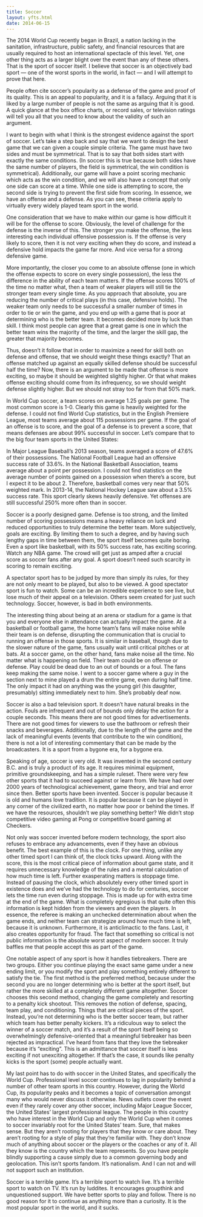```yaml
---
title: Soccer
layout: yfts.html
date: 2014-06-15
---
```


The 2014 World Cup recently began in Brazil, a nation lacking in the sanitation, infrastructure, public safety, and financial resources that are usually required to host an international spectacle of this level. Yet, one other thing acts as a larger blight over the event than any of these others. That is the sport of soccer itself. I believe that soccer is an objectively bad sport — one of the worst sports in the world, in fact — and I will attempt to prove that here.

People often cite soccer’s popularity as a defense of the game and proof of its quality. This is an appeal to popularity, and it is a fallacy. Arguing that it is liked by a large number of people is not the same as arguing that it is good. A quick glance at the box office charts, or record sales, or television ratings will tell you all that you need to know about the validity of such an argument.

I want to begin with what I think is the strongest evidence against the sport of soccer. Let’s take a step back and say that we want to design the best game that we can given a couple simple criteria. The game must have two sides and must be symmetrical. That is to say that both sides start with exactly the same conditions. (In soccer this is true because both sides have the same number of players, the field is symmetrical, the win condition is symmetrical). Additionally, our game will have a point scoring mechanic which acts as the win condition, and we will also have a concept that only one side can score at a time. While one side is attempting to score, the second side is trying to prevent the first side from scoring. In essence, we have an offense and a defense. As you can see, these criteria apply to virtually every widely played team sport in the world.

One consideration that we have to make within our game is how difficult it will be for the offense to score. Obviously, the level of challenge for the defense is the inverse of this. The stronger you make the offense, the less interesting each individual offensive possession is. If the offense is very likely to score, then it is not very exciting when they do score, and instead a defensive hold impacts the game far more. And vice versa for a strong defensive game.

More importantly, the closer you come to an absolute offense (one in which the offense expects to score on every single possession), the less the difference in the ability of each team matters. If the offense scores 100% of the time no matter what, then a team of weaker players will still tie the stronger team every single time. As you approach that absolute, you are reducing the number of critical plays (in this case, defensive holds). The weaker team only needs to be successful a smaller number of times in order to tie or win the game, and you end up with a game that is poor at determining who is the better team. It becomes decided more by luck than skill. I think most people can agree that a great game is one in which the better team wins the majority of the time, and the larger the skill gap, the greater that majority becomes.

Thus, doesn’t it follow that in order to maximize a need for skill both on defense and offense, that we should weight these things exactly? That an offense matched up against an equally skilled defense should be successful half the time? Now, there is an argument to be made that offense is more exciting, so maybe it should be weighted slightly higher. Or that what makes offense exciting should come from its infrequency, so we should weight defense slightly higher. But we should not stray too far from that 50% mark.

In World Cup soccer, a team scores on average 1.25 goals per game. The most common score is 1-0. Clearly this game is heavily weighted for the defense. I could not find World Cup statistics, but in the English Premiere League, most teams average about 115 possessions per game. If the goal of an offense is to score, and the goal of a defense is to prevent a score, that means defenses are about 99% successful in soccer. Let’s compare that to the big four team sports in the United States:

In Major League Baseball’s 2013 season, teams averaged a score of 47.6% of their possessions. The National Football League had an offensive success rate of 33.6%. In the National Basketball Association, teams average about a point per possession. I could not find statistics on the average number of points gained on a possession when there’s a score, but I expect it to be about 2. Therefore, basketball comes very near that 50% weighted mark. In 2013-14, the National Hockey League saw about a 3.5% success rate. This sport clearly skews heavily defensive. Yet offenses are still successful 250% more often than in soccer.

Soccer is a poorly designed game. Defense is too strong, and the limited number of scoring possessions means a heavy reliance on luck and reduced opportunities to truly determine the better team. More subjectively, goals are exciting. By limiting them to such a degree, and by having such lengthy gaps in time between them, the sport itself becomes quite boring. Even a sport like basketball, with its 50% success rate, has exciting scoring. Watch any NBA game. The crowd will get just as amped after a crucial score as soccer fans after any goal. A sport doesn’t need such scarcity in scoring to remain exciting.

A spectator sport has to be judged by more than simply its rules, for they are not only meant to be played, but also to be viewed. A good spectator sport is fun to watch. Some can be an incredible experience to see live, but lose much of their appeal on a television. Others seem created for just such technology. Soccer, however, is bad in both environments.

The interesting thing about being at an arena or stadium for a game is that you and everyone else in attendance can actually impact the game. At a basketball or football game, the home team’s fans will make noise while their team is on defense, disrupting the communication that is crucial to running an offense in those sports. It is similar in baseball, though due to the slower nature of the game, fans usually wait until critical pitches or at bats. At a soccer game, on the other hand, fans make noise all the time. No matter what is happening on field. Their team could be on offense or defense. Play could be dead due to an out of bounds or a foul. The fans keep making the same noise. I went to a soccer game where a guy in the section next to mine played a drum the entire game, even during half time. The only impact it had on anything was the young girl (his daughter, presumably) sitting immediately next to him. She’s probably deaf now.

Soccer is also a bad television sport. It doesn’t have natural breaks in the action. Fouls are infrequent and out of bounds only delay the action for a couple seconds. This means there are not good times for advertisements. There are not good times for viewers to use the bathroom or refresh their snacks and beverages. Additionally, due to the length of the game and the lack of meaningful events (events that contribute to the win condition), there is not a lot of interesting commentary that can be made by the broadcasters. It is a sport from a bygone era, for a bygone era.

Speaking of age, soccer is very old. It was invented in the second century B.C. and is truly a product of its age. It requires minimal equipment, primitive groundskeeping, and has a simple ruleset. There were very few other sports that it had to succeed against or learn from. We have had over 2000 years of technological achievement, game theory, and trial and error since then. Better sports have been invented. Soccer is popular because it is old and humans love tradition. It is popular because it can be played in any corner of the civilized earth, no matter how poor or behind the times. If we have the resources, shouldn’t we play something better? We didn’t stop competitive video gaming at Pong or competitive board gaming at Checkers.

Not only was soccer invented before modern technology, the sport also refuses to embrace any advancements, even if they have an obvious benefit. The best example of this is the clock. For one thing, unlike any other timed sport I can think of, the clock ticks upward. Along with the score, this is the most critical piece of information about game state, and it requires unnecessary knowledge of the rules and a mental calculation of how much time is left. Further exasperating matters is stoppage time. Instead of pausing the clock, which absolutely every other timed sport in existence does and we’ve had the technology to do for centuries, soccer lets the time run even during stoppage. This is made up for with extra time at the end of the game. What is completely egregious is that quite often this information is kept hidden from the viewers and even the players. In essence, the referee is making an unchecked determination about when the game ends, and neither team can strategize around how much time is left, because it is unknown. Furthermore, it is anticlimactic to the fans. Last, it also creates opportunity for fraud. The fact that something so critical is not public information is the absolute worst aspect of modern soccer. It truly baffles me that people accept this as part of the game.

One notable aspect of any sport is how it handles tiebreakers. There are two groups. Either you continue playing the exact same game under a new ending limit, or you modify the sport and play something entirely different to satisfy the tie. The first method is the preferred method, because under the second you are no longer determining who is better at the sport itself, but rather the more skilled at a completely different game altogether. Soccer chooses this second method, changing the game completely and resorting to a penalty kick shootout. This removes the notion of defense, spacing, team play, and conditioning. Things that are critical pieces of the sport. Instead, you’re not determining who is the better soccer team, but rather which team has better penalty kickers. It’s a ridiculous way to select the winner of a soccer match, and it’s a result of the sport itself being so overwhelmingly defensive-oriented that a meaningful tiebreaker has been rejected as impractical. I’ve heard from fans that they love the tiebreaker because it’s “exciting”. This is an admittance that soccer itself is less exciting if not unexciting altogether. If that’s the case, it sounds like penalty kicks is the sport (some) people actually want.

My last point has to do with soccer in the United States, and specifically the World Cup. Professional level soccer continues to lag in popularity behind a number of other team sports in this country. However, during the World Cup, its popularity peaks and it becomes a topic of conversation amongst many who would never discuss it otherwise. News outlets cover the event even if they rarely cover any other soccer, including Major League Soccer, the United States’ largest professional league. The people in this country who have interest in the World Cup and only the World Cup when it comes to soccer invariably root for the United States’ team. Sure, that makes sense. But they aren’t rooting for players that they know or care about. They aren’t rooting for a style of play that they’re familiar with. They don’t know much of anything about soccer or the players or the coaches or any of it. All they know is the country which the team represents. So you have people blindly supporting a cause simply due to a common governing body and geolocation. This isn’t sports fandom. It’s nationalism. And I can not and will not support such an institution.

Soccer is a terrible game. It’s a terrible sport to watch live. It’s a terrible sport to watch on TV. It’s run by luddites. It encourages groupthink and unquestioned support. We have better sports to play and follow. There is no good reason for it to continue as anything more than a curiosity. It is the most popular sport in the world, and it sucks.